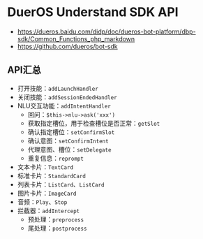 # DuerOS Understand SDK API

* https://dueros.baidu.com/didp/doc/dueros-bot-platform/dbp-sdk/Common_Functions_php_markdown
* https://github.com/dueros/bot-sdk

## API汇总

* 打开技能：`addLaunchHandler`
* 关闭技能：`addSessionEndedHandler`
* NLU交互功能：`addIntentHandler`
  * 回问：`$this->nlu->ask('xxx')`
  * 获取指定槽位，用于检查槽位是否正常：`getSlot`
  * 确认指定槽位：`setConfirmSlot`
  * 确认意图：`setConfirmIntent`
  * 代理意图、槽位：`setDelegate`
  * 重复信息：`reprompt`
* 文本卡片：`TextCard`
* 标准卡片：`StandardCard`
* 列表卡片：`ListCard`、`ListCard`
* 图片卡片：`ImageCard`
* 音频：`Play`、`Stop`
* 拦截器：`addIntercept`
  * 预处理：`preprocess`
  * 尾处理：`postprocess`
